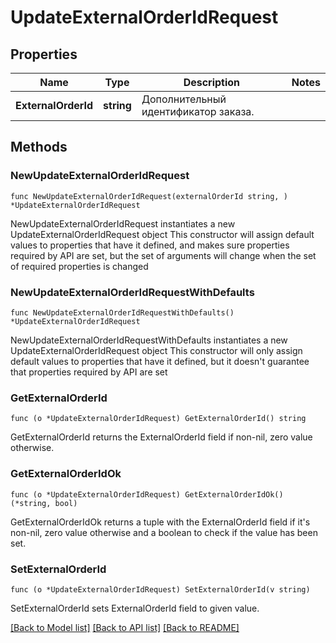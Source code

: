 # UpdateExternalOrderIdRequest

## Properties

Name | Type | Description | Notes
------------ | ------------- | ------------- | -------------
**ExternalOrderId** | **string** | Дополнительный идентификатор заказа. | 

## Methods

### NewUpdateExternalOrderIdRequest

`func NewUpdateExternalOrderIdRequest(externalOrderId string, ) *UpdateExternalOrderIdRequest`

NewUpdateExternalOrderIdRequest instantiates a new UpdateExternalOrderIdRequest object
This constructor will assign default values to properties that have it defined,
and makes sure properties required by API are set, but the set of arguments
will change when the set of required properties is changed

### NewUpdateExternalOrderIdRequestWithDefaults

`func NewUpdateExternalOrderIdRequestWithDefaults() *UpdateExternalOrderIdRequest`

NewUpdateExternalOrderIdRequestWithDefaults instantiates a new UpdateExternalOrderIdRequest object
This constructor will only assign default values to properties that have it defined,
but it doesn't guarantee that properties required by API are set

### GetExternalOrderId

`func (o *UpdateExternalOrderIdRequest) GetExternalOrderId() string`

GetExternalOrderId returns the ExternalOrderId field if non-nil, zero value otherwise.

### GetExternalOrderIdOk

`func (o *UpdateExternalOrderIdRequest) GetExternalOrderIdOk() (*string, bool)`

GetExternalOrderIdOk returns a tuple with the ExternalOrderId field if it's non-nil, zero value otherwise
and a boolean to check if the value has been set.

### SetExternalOrderId

`func (o *UpdateExternalOrderIdRequest) SetExternalOrderId(v string)`

SetExternalOrderId sets ExternalOrderId field to given value.



[[Back to Model list]](../README.md#documentation-for-models) [[Back to API list]](../README.md#documentation-for-api-endpoints) [[Back to README]](../README.md)


